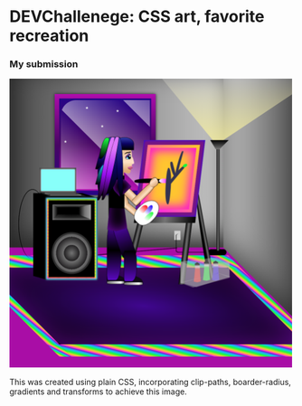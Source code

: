 <h1>DEVChallenege: CSS art, favorite recreation</h1>

<h3>My submission</h3>

<img src=cssart.png width="500">

<p>This was created using plain CSS, incorporating clip-paths, boarder-radius, gradients and transforms to achieve this image.</p>
